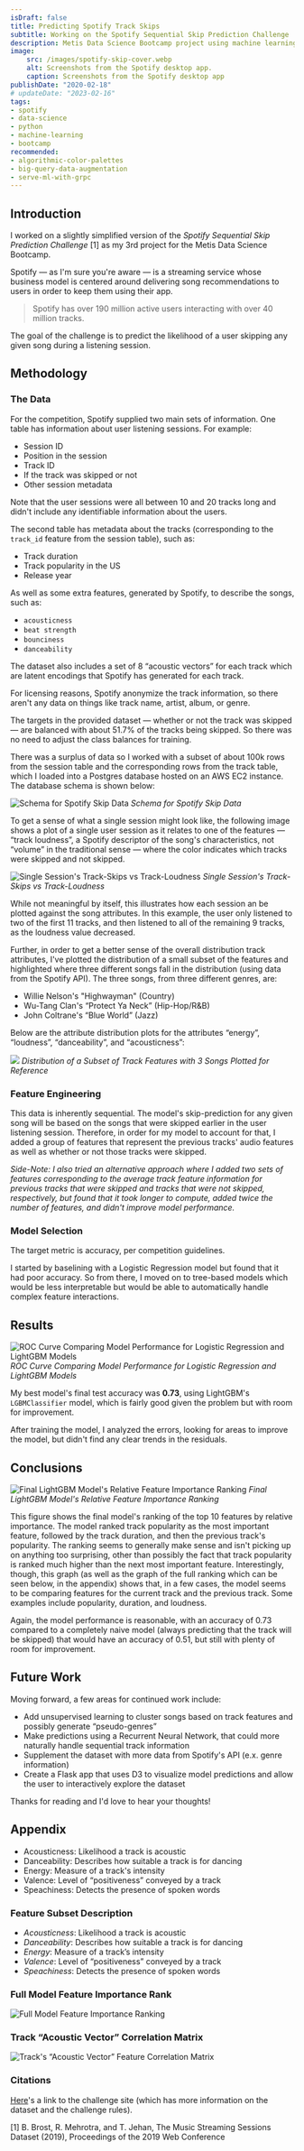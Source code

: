 ```yaml
---
isDraft: false
title: Predicting Spotify Track Skips
subtitle: Working on the Spotify Sequential Skip Prediction Challenge
description: Metis Data Science Bootcamp project using machine learning to predict Spotify user track skips for the "Spotify Sequential Skip Prediction Challenge".
image:
    src: /images/spotify-skip-cover.webp
    alt: Screenshots from the Spotify desktop app.
    caption: Screenshots from the Spotify desktop app
publishDate: "2020-02-18"
# updateDate: "2023-02-16"
tags:
- spotify
- data-science
- python
- machine-learning
- bootcamp
recommended:
- algorithmic-color-palettes
- big-query-data-augmentation
- serve-ml-with-grpc
---
```


## Introduction

I worked on a slightly simplified version of the *Spotify Sequential Skip Prediction Challenge* [1] as my 3rd project for the Metis Data Science Bootcamp.

Spotify — as I'm sure you're aware — is a streaming service whose business model is centered around delivering song recommendations to users in order to keep them using their app.

> Spotify has over 190 million active users interacting with over 40 million tracks.

The goal of the challenge is to predict the likelihood of a user skipping any given song during a listening session.

## Methodology

### The Data

For the competition, Spotify supplied two main sets of information. One table has information about user listening sessions. For example:

- Session ID
- Position in the session
- Track ID
- If the track was skipped or not
- Other session metadata

Note that the user sessions were all between 10 and 20 tracks long and didn't include any identifiable information about the users.

The second table has metadata about the tracks (corresponding to the `track_id` feature from the session table), such as:

- Track duration
- Track popularity in the US
- Release year

As well as some extra features, generated by Spotify, to describe the songs, such as:

- `acousticness`
- `beat strength`
- `bounciness`
- `danceability`

The dataset also includes a set of 8 “acoustic vectors” for each track which are latent encodings that Spotify has generated for each track.

For licensing reasons, Spotify anonymize the track information, so there aren't any data on things like track name, artist, album, or genre.

The targets in the provided dataset — whether or not the track was skipped — are balanced with about 51.7% of the tracks being skipped. So there was no need to adjust the class balances for training.

There was a surplus of data so I worked with a subset of about 100k rows from the session table and the corresponding rows from the track table, which I loaded into a Postgres database hosted on an AWS EC2 instance. The database schema is shown below:

![Schema for Spotify Skip Data](/images/spotify-skip-data-schema.webp)
*Schema for Spotify Skip Data*

To get a sense of what a single session might look like, the following image shows a plot of a single user session as it relates to one of the features — “track loudness”, a Spotify descriptor of the song's characteristics, not “volume” in the traditional sense — where the color indicates which tracks were skipped and not skipped.

![Single Session's Track-Skips vs Track-Loudness](/images/spotify-single-session-skips-vs-loudness.webp)
*Single Session's Track-Skips vs Track-Loudness*

While not meaningful by itself, this illustrates how each session an be plotted against the song attributes. In this example, the user only listened to two of the first 11 tracks, and then listened to all of the remaining 9 tracks, as the loudness value decreased.

Further, in order to get a better sense of the overall distribution track attributes, I've plotted the distribution of a small subset of the features and highlighted where three different songs fall in the distribution (using data from the Spotify API). The three songs, from three different genres, are:

- Willie Nelson's "Highwayman" (Country)
- Wu-Tang Clan's “Protect Ya Neck” (Hip-Hop/R&B)
- John Coltrane's “Blue World” (Jazz)

Below are the attribute distribution plots for the attributes “energy”, “loudness”, “danceability”, and “acousticness”:

![](/images/spotify-track-features-applied-to-example-songs.webp)
*Distribution of a Subset of Track Features with 3 Songs Plotted for Reference*

### Feature Engineering

This data is inherently sequential. The model's skip-prediction for any given song will be based on the songs that were skipped earlier in the user listening session. Therefore, in order for my model to account for that, I added a group of features that represent the previous tracks' audio features as well as whether or not those tracks were skipped.

*Side-Note: I also tried an alternative approach where I added two sets of features corresponding to the average track feature information for previous tracks that were skipped and tracks that were not skipped, respectively, but found that it took longer to compute, added twice the number of features, and didn't improve model performance.*

### Model Selection

The target metric is accuracy, per competition guidelines.

I started by baselining with a Logistic Regression model but found that it had poor accuracy. So from there, I moved on to tree-based models which would be less interpretable but would be able to automatically handle complex feature interactions.

## Results

![ROC Curve Comparing Model Performance for Logistic Regression and LightGBM Models](/images/spotify-roc-logistic-regression-vs-lightgbm.webp)
*ROC Curve Comparing Model Performance for Logistic Regression and LightGBM Models*

My best model's final test accuracy was **0.73**, using LightGBM's `LGBMClassifier` model, which is fairly good given the problem but with room for improvement.

After training the model, I analyzed the errors, looking for areas to improve the model, but didn't find any clear trends in the residuals.

## Conclusions

![Final LightGBM Model's Relative Feature Importance Ranking](/images/spotify-lightgbm-feature-importance-graph.webp)
*Final LightGBM Model's Relative Feature Importance Ranking*

This figure shows the final model's ranking of the top 10 features by relative importance. The model ranked track popularity as the most important feature, followed by the track duration, and then the previous track's popularity. The ranking seems to generally make sense and isn't picking up on anything too surprising, other than possibly the fact that track popularity is ranked much higher than the next most important feature. Interestingly, though, this graph (as well as the graph of the full ranking which can be seen below, in the appendix) shows that, in a few cases, the model seems to be comparing features for the current track and the previous track. Some examples include popularity, duration, and loudness.

Again, the model performance is reasonable, with an accuracy of 0.73 compared to a completely naive model (always predicting that the track will be skipped) that would have an accuracy of 0.51, but still with plenty of room for improvement.

## Future Work

Moving forward, a few areas for continued work include:

- Add unsupervised learning to cluster songs based on track features and possibly generate “pseudo-genres”
- Make predictions using a Recurrent Neural Network, that could more naturally handle sequential track information
- Supplement the dataset with more data from Spotify's API (e.x. genre information)
- Create a Flask app that uses D3 to visualize model predictions and allow the user to interactively explore the dataset

Thanks for reading and I'd love to hear your thoughts!

## Appendix

- Acousticness: Likelihood a track is acoustic
- Danceability: Describes how suitable a track is for dancing
- Energy: Measure of a track's intensity
- Valence: Level of “positiveness” conveyed by a track
- Speachiness: Detects the presence of spoken words

### Feature Subset Description

- *Acousticness*: Likelihood a track is acoustic
- *Danceability*: Describes how suitable a track is for dancing
- *Energy*: Measure of a track’s intensity
- *Valence*: Level of “positiveness” conveyed by a track
- *Speachiness*: Detects the presence of spoken words

### Full Model Feature Importance Rank

![Full Model Feature Importance Ranking](/images/spotify-full-model-feature-importance-graph.webp)

### Track “Acoustic Vector” Correlation Matrix

![Track's “Acoustic Vector” Feature Correlation Matrix](/images/spotify-acoustic-vector-correlation-matrix.webp)

### Citations

[Here](https://www.crowdai.org/challenges/spotify-sequential-skip-prediction-challenge)'s a link to the challenge site (which has more information on the dataset and the challenge rules).

[1] B. Brost, R. Mehrotra, and T. Jehan, The Music Streaming Sessions Dataset (2019), Proceedings of the 2019 Web Conference

